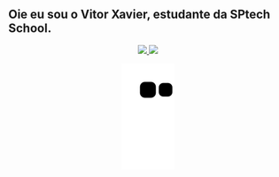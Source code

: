 ## Oie eu sou o Vitor Xavier, estudante da SPtech School.
<div align="center">
  <a href="https://github.com/VitXP">
  <img height="180em" src="https://github-readme-stats.vercel.app/api?username=VitXP&show_icons=true&theme=dracula&include_all_commits=true&count_private=true"/>
  <img height="180em" src="https://github-readme-stats.vercel.app/api/top-langs/?username=VitXP&layout=compact&langs_count=7&theme=dracula"/>

 
<div> 
</div>






![snake gif](https://github.com/VitXP/VitXP/blob/output/github-contribution-grid-snake.svg)
